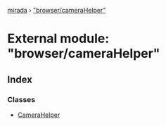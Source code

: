 [mirada](../README.md) › ["browser/cameraHelper"](_browser_camerahelper_.md)

# External module: "browser/cameraHelper"


## Index

### Classes

* [CameraHelper](../classes/_browser_camerahelper_.camerahelper.md)
